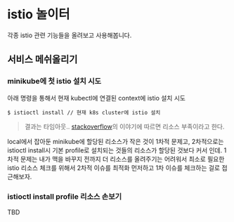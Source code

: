 # istio 놀이터

각종 istio 관련 기능들을 올려보고 사용해봅니다.

## 서비스 메쉬올리기

### minikube에 첫 istio 설치 시도

아래 명령을 통해서 현재 kubectl에 연결된 context에 istio 설치 시도
```
$ istioctl install // 현재 k8s cluster에 istio 설치
```

> 결과는 타임아웃.. [stackoverflow](https://stackoverflow.com/questions/64373346/istioctl-install-fails-with-multiple-timeouts)의 이야기에 따르면 리소스 부족이라고 한다. 

local에서 잡아둔 minikube에 할당된 리소스가 작은 것이 1차적 문제고, 2차적으로는 istioctl install시 기본 profile로 설치되는 것들의 리소스가 할당된 것보다 커서 인데. 1차적 문제는 내가 맥을 바꾸지 전까지 더 리소스를 올려주기는 어려워서 최소로 필요한 istio 리소스 체크를 위해서 2차적 이슈를 최적화 먼저하고 1차 이슈를 체크하는 걸로 접근해보자.

### istioctl install profile 리소스 손보기

TBD